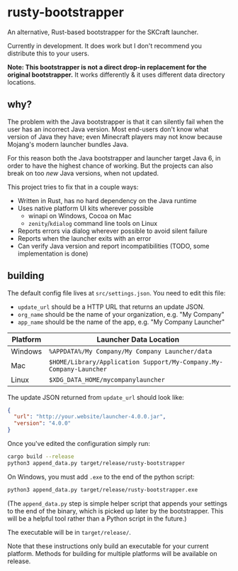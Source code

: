# rusty-bootstrapper

An alternative, Rust-based bootstrapper for the SKCraft launcher.

Currently in development. It does work but I don't recommend you
distribute this to your users.

**Note: This bootstrapper is not a direct drop-in replacement for
the original bootstrapper.** It works differently & it uses different
data directory locations.

## why?

The problem with the Java bootstrapper is that it can silently fail
when the user has an incorrect Java version. Most end-users don't know
what version of Java they have; even Minecraft players may not know
because Mojang's modern launcher bundles Java.

For this reason both the Java bootstrapper and launcher target Java 6,
in order to have the highest chance of working. But the projects can
also break on too *new* Java versions, when not updated.

This project tries to fix that in a couple ways:

- Written in Rust, has no hard dependency on the Java runtime
- Uses native platform UI kits wherever possible
    - winapi on Windows, Cocoa on Mac
    - `zenity`/`kdialog` command line tools on Linux
- Reports errors via dialog wherever possible to avoid silent failure
- Reports when the launcher exits with an error
- Can verify Java version and report incompatibilities (TODO, some
implementation is done)

## building

The default config file lives at `src/settings.json`. You need to edit
this file:

- `update_url` should be a HTTP URL that returns an update JSON.
- `org_name` should be the name of your organization, e.g. "My Company"
- `app_name` should be the name of the app, e.g. "My Company Launcher"

| Platform | Launcher Data Location |
| -------- | ----------------- |
| Windows  | `%APPDATA%/My Company/My Company Launcher/data` |
| Mac      | `$HOME/Library/Application Support/My-Company.My-Company-Launcher` |
| Linux    | `$XDG_DATA_HOME/mycompanylauncher` |

The update JSON returned from `update_url` should look like:

```json
{
  "url": "http://your.website/launcher-4.0.0.jar",
  "version": "4.0.0"
}
```

Once you've edited the configuration simply run:

```sh
cargo build --release
python3 append_data.py target/release/rusty-bootstrapper
```
On Windows, you must add `.exe` to the end of the python script:
```sh
python3 append_data.py target/release/rusty-bootstrapper.exe
```

(The `append_data.py` step is simple helper script that appends
your settings to the end of the binary, which is picked up later by
the bootstrapper. This will be a helpful tool rather than a Python
script in the future.)

The executable will be in `target/release/`.

Note that these instructions only build an executable for your
current platform. Methods for building for multiple platforms
will be available on release.
